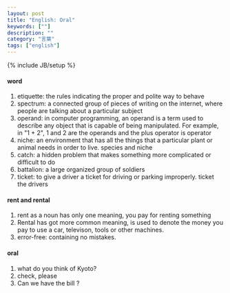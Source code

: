 ```yaml
---
layout: post
title: "English: Oral"
keywords: [""]
description: ""
category: "言葉"
tags: ["english"]
---
```

{% include JB/setup %}


#### word
1. etiquette: the rules indicating the proper and polite way to behave
2. spectrum: a connected group of pieces of writing on the internet, where people are talking about a particular subject
3. operand: in computer programming, an operand is a term used to describe any object that is capable of being manipulated.
For example, in "1 + 2", 1 and 2 are the operands and the plus operator is operator
4. niche: an environment that has all the things that a particular plant or animal needs  in order to live. species and niche
5. catch: a hidden problem that makes something more complicated or difficult to do 
6. battalion: a large organized group of soldiers
7. ticket: to give a driver a ticket for driving or parking improperly. ticket the drivers


#### rent and rental
1. rent as a noun has only one meaning, you pay for renting something
2. Rental has got more common meaning, is used to denote the money you pay to use a car, televison, tools or other machines.
3. error-free: containing no mistakes.



#### oral
1. what do you think of Kyoto?
2. check, please
3. Can we have the bill ?
